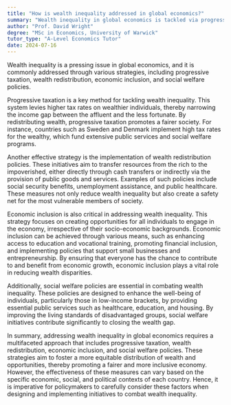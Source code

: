 ```yaml
---
title: "How is wealth inequality addressed in global economics?"
summary: "Wealth inequality in global economics is tackled via progressive taxation, wealth redistribution, and policies that enhance economic inclusion and social welfare."
author: "Prof. David Wright"
degree: "MSc in Economics, University of Warwick"
tutor_type: "A-Level Economics Tutor"
date: 2024-07-16
---
```


Wealth inequality is a pressing issue in global economics, and it is commonly addressed through various strategies, including progressive taxation, wealth redistribution, economic inclusion, and social welfare policies.

Progressive taxation is a key method for tackling wealth inequality. This system levies higher tax rates on wealthier individuals, thereby narrowing the income gap between the affluent and the less fortunate. By redistributing wealth, progressive taxation promotes a fairer society. For instance, countries such as Sweden and Denmark implement high tax rates for the wealthy, which fund extensive public services and social welfare programs.

Another effective strategy is the implementation of wealth redistribution policies. These initiatives aim to transfer resources from the rich to the impoverished, either directly through cash transfers or indirectly via the provision of public goods and services. Examples of such policies include social security benefits, unemployment assistance, and public healthcare. These measures not only reduce wealth inequality but also create a safety net for the most vulnerable members of society.

Economic inclusion is also critical in addressing wealth inequality. This strategy focuses on creating opportunities for all individuals to engage in the economy, irrespective of their socio-economic backgrounds. Economic inclusion can be achieved through various means, such as enhancing access to education and vocational training, promoting financial inclusion, and implementing policies that support small businesses and entrepreneurship. By ensuring that everyone has the chance to contribute to and benefit from economic growth, economic inclusion plays a vital role in reducing wealth disparities.

Additionally, social welfare policies are essential in combating wealth inequality. These policies are designed to enhance the well-being of individuals, particularly those in low-income brackets, by providing essential public services such as healthcare, education, and housing. By improving the living standards of disadvantaged groups, social welfare initiatives contribute significantly to closing the wealth gap.

In summary, addressing wealth inequality in global economics requires a multifaceted approach that includes progressive taxation, wealth redistribution, economic inclusion, and social welfare policies. These strategies aim to foster a more equitable distribution of wealth and opportunities, thereby promoting a fairer and more inclusive economy. However, the effectiveness of these measures can vary based on the specific economic, social, and political contexts of each country. Hence, it is imperative for policymakers to carefully consider these factors when designing and implementing initiatives to combat wealth inequality.
    